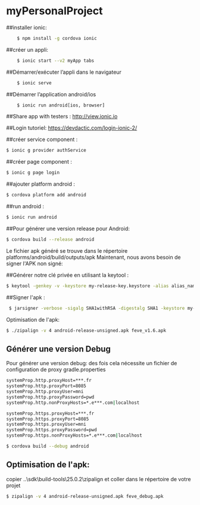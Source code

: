 # myPersonalProject

##installer ionic:

```bash
	$ npm install -g cordova ionic
```
##créer un appli:
```bash
	$ ionic start --v2 myApp tabs
```
##Démarrer/exécuter l’appli dans le navigateur
```bash
	$ ionic serve
```
##Démarrer l’application android/ios
```bash
	$ ionic run android[ios, browser]
```
##Share app with testers : 
http://view.ionic.io
	

##Login tutoriel: 
https://devdactic.com/login-ionic-2/
	
##créer service component : 
```bash
$ ionic g provider authService
```
##créer page component : 
```bash
$ ionic g page login
```
##ajouter platform android : 
```bash
$ cordova platform add android
```

##run android  : 
```bash
$ ionic run android
```

##Pour générer une version release pour Android:
```bash
$ cordova build --release android
```
Le fichier apk généré se trouve dans le répertoire platforms/android/build/outputs/apk
Maintenant, nous avons besoin de signer l'APK non signé:

##Générer notre clé privée en utilisant la keytool :
 ```bash
$ keytool -genkey -v -keystore my-release-key.keystore -alias alias_name -keyalg RSA -keysize 2048 -validity 10000
```
##Signer l'apk :
```bash
 $ jarsigner -verbose -sigalg SHA1withRSA -digestalg SHA1 -keystore my-release-key.keystore android-release-unsigned.apk alias_name
 ```
Optimisation de l'apk:
```bash
$ ./zipalign -v 4 android-release-unsigned.apk feve_v1.6.apk
```
## Générer une version Debug  

Pour générer une version debug:
des fois cela nécessite un fichier de configuration de proxy gradle.properties

```bash
systemProp.http.proxyHost=***.fr
systemProp.http.proxyPort=8085
systemProp.http.proxyUser=mni
systemProp.http.proxyPassword=pwd
systemProp.http.nonProxyHosts=*.e***.com|localhost  

systemProp.https.proxyHost=***.fr
systemProp.https.proxyPort=8085
systemProp.https.proxyUser=mni
systemProp.https.proxyPassword=pwd
systemProp.https.nonProxyHosts=*.e***.com|localhost  
```

```bash
$ cordova build --debug android
```
## Optimisation de l'apk:
copier ..\sdk\build-tools\25.0.2\zipalign et coller dans le répertoire de votre projet
```bash
$ zipalign -v 4 android-release-unsigned.apk feve_debug.apk
```
